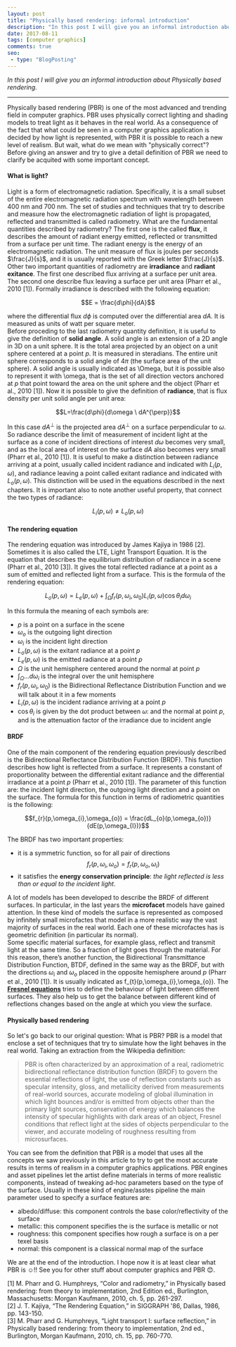 ```yaml
---
layout: post
title: "Physically based rendering: informal introduction"
description: "In this post I will give you an informal introduction about Physically based rendering."
date: 2017-08-11
tags: [computer graphics]
comments: true
seo:
 - type: "BlogPosting"
---
```


*In this post I will give you an informal introduction about Physically based rendering.*

---

Physically based rendering (PBR) is one of the most advanced and trending field in computer graphics. PBR uses physically correct lighting and shading models to treat light as it behaves in the real world. As a consequence of the fact that what could be seen in a computer graphics application is decided by how light is represented, with PBR it is possible to reach a new level of realism. But wait, what do we mean with "physically correct"?  
Before giving an answer and try to give a detail definition of PBR we need to clarify be acquited with some important concept.

#### **What is light?**

Light is a form of electromagnetic radiation. Specifically, it is a small subset of the entire electromagnetic
radiation spectrum with wavelength between 400 nm and 700 nm. The set of studies and techniques that try to describe and measure how the electromagnetic radiation of light is propagated, reflected and transmitted is called radiometry. What are the fundamental quantities described by radiometry? The first one is the called **flux**, it describes the amount of radiant energy emitted, reflected or transmitted from a surface per unit time. The radiant energy is the energy of an electromagnetic radiation. The unit measure of flux is joules per seconds $\frac{J}{s}$, and it is usually reported with the Greek letter $\frac{J}{s}$.  
Other two important quantities of radiometry are **irradiance** and **radiant exitance**. The first one described flux arriving at a surface per unit area. The second one describe flux leaving a surface per unit area (Pharr et al., 2010 [1]). Formally irradiance is described with the following equation:

$$E = \frac{d\phi}{dA}$$

where the differential flux $d\phi$ is computed over the differential area $dA$. It is measured as units of watt
per square meter.  
Before proceding to the last radiometry quantity definition, it is useful to give the definition of **solid angle**. A solid angle is an extension of a 2D angle in 3D on a unit sphere. It is the total area projected by an object on a unit sphere centered at a point $p$. It is measured in steradians. The entire unit sphere corresponds to a solid angle of $4\pi$ (the surface area of the unit sphere). A solid angle is usually indicated as \Omega, but it is possible also to represent it with \omega, that is the set of all direction vectors anchored at $p$ that point toward the area on the unit sphere and the object (Pharr et al., 2010 [1]).
Now it is possible to give the definition of **radiance**, that is flux density per unit solid angle per unit area:

$$L=\frac{d\phi}{d\omega \ dA^{\perp}}$$

In this case $dA^{\perp}$ is the projected area $dA^{\perp}$ on a surface perpendicular to $\omega$. So radiance describe the limit of measurement of incident light at the surface as a cone of incident directions of interest ${d\omega}$ becomes very small, and as the local area of interest on the surface $dA$ also becomes very small (Pharr et al., 2010 [1]). It is useful to make a distinction between radiance arriving at a point, usually called incident radiance and indicated with $L_{i}(p,\omega)$, and radiance leaving a point called exitant radiance and indicated with $L_{o}(p,\omega)$. This distinction will be used in the equations described in the next
chapters. It is important also to note another useful property, that connect the two types of radiance:

$$L_{i}(p,\omega) \neq L_{o}(p,\omega)$$

#### **The rendering equation**

The rendering equation was introduced by James Kajiya in 1986 [2]. Sometimes it is also called the LTE, Light Transport Equation. It is the equation that describes the equilibrium distribution of radiance in a scene (Pharr et al., 2010 [3]). It gives the total reflected radiance at a point as a sum of emitted and reflected light from a surface. This is the formula of the rendering equation:

$$L_{o}(p,\omega) = L_{e}(p,\omega) + \int_{\Omega}f_{r}(p,\omega_{i},\omega_{0})L_{i}(p,\omega)\cos\theta_{i}d\omega_{i}$$

In this formula the meaning of each symbols are:
* $p$ is a point on a surface in the scene
* $\omega_{o}$ is the outgoing light direction
* $\omega_{i}$ is the incident light direction
* $L_{o}(p,\omega)$ is the exitant radiance at a point $p$
* $L_{e}(p,\omega)$ is the emitted radiance at a point $p$
* $\Omega$ is the unit hemisphere centered around the normal at point $p$
* $\int_{\Omega}...d\omega_{i}$ is the integral over the unit hemisphere
* $f_{r}(p,\omega_{i},\omega_{0})$ is the Bidirectional Reflectance Distribution Function and we will talk about it in a few moments
* $L_{i}(p,\omega)$ is the incident radiance arriving at a point $p$
* $\cos\theta_{i}$ is given by the dot product between 𝜔: and the normal at point $p$, and is the attenuation factor of the irradiance due to incident angle

#### **BRDF**
One of the main component of the rendering equation previously described is the Bidirectional Reflectance Distribution Function (BRDF). This function describes how light is reflected from a surface. It represents a constant of proportionality between the differential exitant radiance and the differential irradiance at a point $p$ (Pharr et al., 2010 [1]). The parameter of this function are: the incident light direction, the outgoing light direction and a point on the surface. The formula for this function in terms of radiometric quantities is the following:

$$f_{r}(p,\omega_{i},\omega_{o}) = \frac{dL_{o}(p,\omega_{o})}{dE(p,\omega_{I})}$$

The BRDF has two important properties:
* it is a symmetric function, so for all pair of directions $$f_{r}(p,\omega_{i},\omega_{o}) = f_{r}(p,\omega_{o},\omega_{i})$$
* it satisfies the **energy conservation principle**: *the light reflected is less than or equal to the incident light*.

A lot of models has been developed to describe the BRDF of different surfaces. In particular, in the last years the **microfacet** models have gained attention. In these kind of models the surface is represented as composed by infinitely small microfactes that model in a more realistic way the vast majority of surfaces in the real world. Each one of these microfactes has is geometric definition (in particular its normal).  
Some specific material surfaces, for example glass, reflect and transmit light at the same time. So a fraction of light goes through the material. For this reason, there’s another function, the Bidirectional Transmittance Distribution Function, BTDF, defined in the same way as the BRDF, but with the directions $\omega_{i}$ and $\omega_{o}$ placed in the opposite hemisphere around $p$ (Pharr et al., 2010 [1]). It is usually indicated as f_{t}(p,\omega_{i},\omega_{o}).
The **[Fresnel equations](https://en.wikipedia.org/wiki/Fresnel_equations "Fresnel equations")** tries to define the behaviour of light between different surfaces. They also help us to get the balance between different kind of reflections changes based on the angle at which you view the surface.


#### Physically based rendering 
So let's go back to our original question: What is PBR?
PBR is a model that enclose a set of techniques that try to simulate how the light behaves in the real world.
Taking an extraction from the Wikipedia definition:

>PBR is often characterized by an approximation of a real, radiometric bidirectional reflectance distribution function (BRDF) to govern the essential reflections of light, the use of reflection constants such as specular intensity, gloss, and metallicity derived from measurements of real-world sources, accurate modeling of global illumination in which light bounces and/or is emitted from objects other than the primary light sources, conservation of energy which balances the intensity of specular highlights with dark areas of an object, Fresnel conditions that reflect light at the sides of objects perpendicular to the viewer, and accurate modeling of roughness resulting from microsurfaces.

You can see from the definition that PBR is a model that uses all the concepts we saw previously in this article to try to get the most accurate results in terms of realism in a computer graphics applications. PBR engines and asset pipelines let the artist define materials in terms of more realistic components, instead of tweaking ad-hoc parameters based on the type of the surface. Usually in these kind of engine/asstes pipeline the main parameter used to specify a surface features are:

* albedo/diffuse: this component controls the base color/reflectivity of the surface
* metallic: this component specifies the is the surface is metallic or not
* roughness: this component specifies how rough a surface is on a per texel basis
* normal: this component is a classical normal map of the surface

We are at the end of the introduction. I hope now it is at least clear what PBR is :relaxed:!! See you for other stuff about computer graphics and PBR :blush:.
  
[1] M. Pharr and G. Humphreys, “Color and radiometry,” in Physically based rendering: from theory to implementation, 2nd Edition ed., Burlington, Massachusetts: Morgan Kaufmann, 2010, ch. 5, pp. 261-297.  
[2] J. T. Kajiya, “The Rendering Equation,” in SIGGRAPH '86, Dallas, 1986, pp. 143-150.  
[3] M. Pharr and G. Humphreys, “Light transport I: surface reflection,” in Physically based rendering: from theory to implementation, 2nd ed., Burlington, Morgan Kaufmann, 2010, ch. 15, pp. 760-770.
